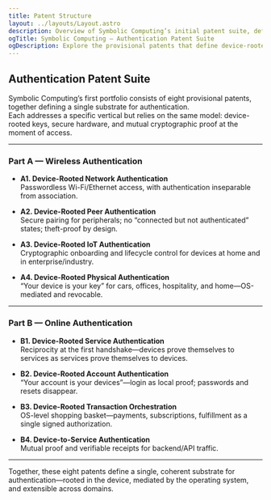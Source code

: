 ```yaml
---
title: Patent Structure
layout: ../layouts/Layout.astro
description: Overview of Symbolic Computing’s initial patent suite, defining device-rooted trust across eight verticals.
ogTitle: Symbolic Computing — Authentication Patent Suite
ogDescription: Explore the provisional patents that define device-rooted trust across networks, peers, IoT, physical access, services, accounts, checkout, and service-to-service.
---
```


## Authentication Patent Suite

Symbolic Computing’s first portfolio consists of eight provisional patents, together defining a single substrate for authentication.  
Each addresses a specific vertical but relies on the same model: device-rooted keys, secure hardware, and mutual cryptographic proof at the moment of access.

---

### Part A — Wireless Authentication

- **A1. Device-Rooted Network Authentication**  
  Passwordless Wi-Fi/Ethernet access, with authentication inseparable from association.  

- **A2. Device-Rooted Peer Authentication**  
  Secure pairing for peripherals; no “connected but not authenticated” states; theft-proof by design.  

- **A3. Device-Rooted IoT Authentication**  
  Cryptographic onboarding and lifecycle control for devices at home and in enterprise/industry.  

- **A4. Device-Rooted Physical Authentication**  
  “Your device is your key” for cars, offices, hospitality, and home—OS-mediated and revocable.  

---

### Part B — Online Authentication

- **B1. Device-Rooted Service Authentication**  
  Reciprocity at the first handshake—devices prove themselves to services as services prove themselves to devices.  

- **B2. Device-Rooted Account Authentication**  
  “Your account is your devices”—login as local proof; passwords and resets disappear.  

- **B3. Device-Rooted Transaction Orchestration**  
  OS-level shopping basket—payments, subscriptions, fulfillment as a single signed authorization.  

- **B4. Device-to-Service Authentication**  
  Mutual proof and verifiable receipts for backend/API traffic.  

---

Together, these eight patents define a single, coherent substrate for authentication—rooted in the device, mediated by the operating system, and extensible across domains.
